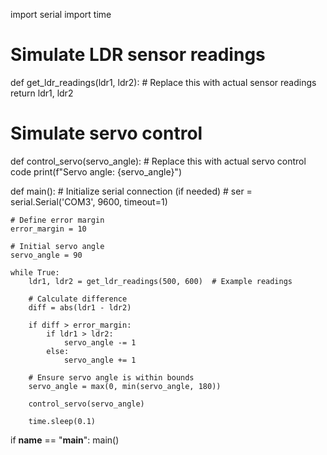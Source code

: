 import serial
import time

# Simulate LDR sensor readings
def get_ldr_readings(ldr1, ldr2):
    # Replace this with actual sensor readings
    return ldr1, ldr2

# Simulate servo control
def control_servo(servo_angle):
    # Replace this with actual servo control code
    print(f"Servo angle: {servo_angle}")

def main():
    # Initialize serial connection (if needed)
    # ser = serial.Serial('COM3', 9600, timeout=1)
    
    # Define error margin
    error_margin = 10
    
    # Initial servo angle
    servo_angle = 90
    
    while True:
        ldr1, ldr2 = get_ldr_readings(500, 600)  # Example readings
        
        # Calculate difference
        diff = abs(ldr1 - ldr2)
        
        if diff > error_margin:
            if ldr1 > ldr2:
                servo_angle -= 1
            else:
                servo_angle += 1
        
        # Ensure servo angle is within bounds
        servo_angle = max(0, min(servo_angle, 180))
        
        control_servo(servo_angle)
        
        time.sleep(0.1)

if __name__ == "__main__":
    main()

